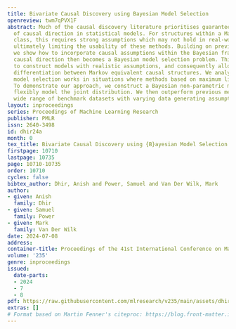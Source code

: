 ```yaml
---
title: Bivariate Causal Discovery using Bayesian Model Selection
openreview: twm7qPVX1F
abstract: Much of the causal discovery literature prioritises guaranteeing the identifiability
  of causal direction in statistical models. For structures within a Markov equivalence
  class, this requires strong assumptions which may not hold in real-world datasets,
  ultimately limiting the usability of these methods. Building on previous attempts,
  we show how to incorporate causal assumptions within the Bayesian framework. Identifying
  causal direction then becomes a Bayesian model selection problem. This enables us
  to construct models with realistic assumptions, and consequently allows for the
  differentiation between Markov equivalent causal structures. We analyse why Bayesian
  model selection works in situations where methods based on maximum likelihood fail.
  To demonstrate our approach, we construct a Bayesian non-parametric model that can
  flexibly model the joint distribution. We then outperform previous methods on a
  wide range of benchmark datasets with varying data generating assumptions.
layout: inproceedings
series: Proceedings of Machine Learning Research
publisher: PMLR
issn: 2640-3498
id: dhir24a
month: 0
tex_title: Bivariate Causal Discovery using {B}ayesian Model Selection
firstpage: 10710
lastpage: 10735
page: 10710-10735
order: 10710
cycles: false
bibtex_author: Dhir, Anish and Power, Samuel and Van Der Wilk, Mark
author:
- given: Anish
  family: Dhir
- given: Samuel
  family: Power
- given: Mark
  family: Van Der Wilk
date: 2024-07-08
address:
container-title: Proceedings of the 41st International Conference on Machine Learning
volume: '235'
genre: inproceedings
issued:
  date-parts:
  - 2024
  - 7
  - 8
pdf: https://raw.githubusercontent.com/mlresearch/v235/main/assets/dhir24a/dhir24a.pdf
extras: []
# Format based on Martin Fenner's citeproc: https://blog.front-matter.io/posts/citeproc-yaml-for-bibliographies/
---
```

